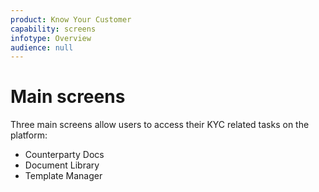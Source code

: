 ```yaml
---
product: Know Your Customer
capability: screens
infotype: Overview
audience: null
---
```


# Main screens

Three main screens allow users to access their KYC related tasks on the platform:

* Counterparty Docs
* Document Library
* Template Manager

